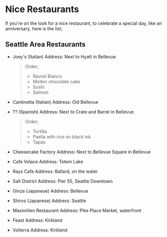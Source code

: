 # Nice Restaurants

If you're on the look for a nice restaurant, to celebrate a special day, like an anniversary, here is the list;

## Seattle Area Restaurants

- Joey's (Italian)
  Address: Next to Hyatt in Bellevue
  > Order;
  > - Ravioli Bianco
  > - Molten chocolate cake
  > - Sushi
  > - Salmon

- Cantinetta (Italian)
  Address: Old Bellevue

- ?? (Spanish)
  Address: Next to Crate and Barrel in Bellevue
  > Order;
  > - Tortilla
  > - Paella with rice on black ink
  > - Tapas

- Cheesecake Factory
  Address: Next to Bellevue Square in Bellevue

- Cafe Volace
  Address: Totem Lake

- Rays Cafe
  Address: Ballard, on the water

- Salt District
  Address: Pier 55, Seattle Downtown

- Ginza (Japanese)
  Address: Bellevue

- Shiros (Japanese)
  Address: Seattle

- Maximilien Restaurant
  Address: Pike Place Market, waterfront

- Feast
  Address: Kirkland

- Volterra
  Address: Kirkland
